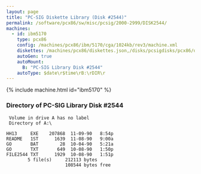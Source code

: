 ```yaml
---
layout: page
title: "PC-SIG Diskette Library (Disk #2544)"
permalink: /software/pcx86/sw/misc/pcsig/2000-2999/DISK2544/
machines:
  - id: ibm5170
    type: pcx86
    config: /machines/pcx86/ibm/5170/cga/1024kb/rev3/machine.xml
    diskettes: /machines/pcx86/diskettes.json,/disks/pcsigdisks/pcx86/diskettes.json
    autoGen: true
    autoMount:
      B: "PC-SIG Library Disk #2544"
    autoType: $date\r$time\rB:\rDIR\r
---
```


{% include machine.html id="ibm5170" %}

### Directory of PC-SIG Library Disk #2544

     Volume in drive A has no label
     Directory of A:\

    HH13     EXE    207868  11-09-90   8:54p
    README   1ST      1639  11-08-90   9:00a
    GO       BAT        28  10-04-90   5:21a
    GO       TXT       649  10-08-90   1:50p
    FILE2544 TXT      1929  10-08-90   1:51p
            5 file(s)     212113 bytes
                          108544 bytes free

